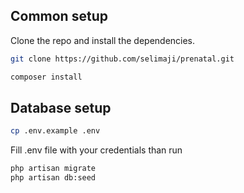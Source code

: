## Common setup

Clone the repo and install the dependencies.

```bash
git clone https://github.com/selimaji/prenatal.git
```

```bash
composer install
```

## Database setup
```bash
cp .env.example .env
```
Fill .env file with your credentials than run 

```bash
php artisan migrate
php artisan db:seed
```
    
